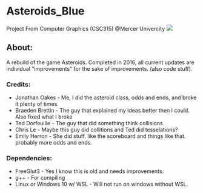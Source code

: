 # Asteroids_Blue
Project From Computer Graphics (CSC315) @Mercer Univercity
![](https://img.shields.io/discord/289585903771451392.svg?logo=discord&style=flat)

## About:
 A rebuild of the game Asteroids. Completed in 2016, all current updates are individual "improvements" for the sake of improvements. (also code stuff).

### Credits:
 * Jonathan Oakes - Me, I did the asteroid class, odds and ends, and broke it plenty of times.
 * Braeden Brettin - The guy that explained my ideas better then I could. Also fixed what I broke
 * Ted Dorfeuille - The guy that did something think collisions
 * Chris Le - Maybe this guy did collitions and Ted did tesselations?
 * Emily Herron - She did stuff. like the scoreboard and things like that. probably more odds and ends.

### Dependencies:
 * FreeGlut3 - Yes I know this is old and needs improvements.
 * g++ - For compiling
 * Linux or Windows 10 w/ WSL - Will not run on windows without WSL. 
